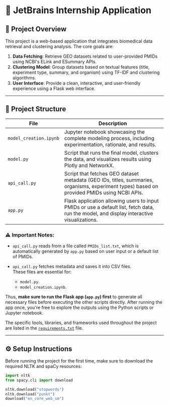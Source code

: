 # 🚀 JetBrains Internship Application

## 🧩 Project Overview

This project is a web-based application that integrates biomedical data retrieval and clustering analysis. The core goals are:

1. **Data Fetching**: Retrieve GEO datasets related to user-provided PMIDs using NCBI's ELink and ESummary APIs.
2. **Clustering Model**: Group datasets based on textual features (title, experiment type, summary, and organism) using TF-IDF and clustering algorithms.
3. **User Interface**: Provide a clean, interactive, and user-friendly experience using a Flask web interface.

---

## 📁 Project Structure

| File | Description |
|------|-------------|
| `model_creation.ipynb` | Jupyter notebook showcasing the complete modeling process, including experimentation, rationale, and results. |
| `model.py` | Script that runs the final model, clusters the data, and visualizes results using Plotly and NetworkX. |
| `api_call.py` | Script that fetches GEO dataset metadata (GEO IDs, titles, summaries, organisms, experiment types) based on provided PMIDs using NCBI APIs. |
| `app.py` | Flask application allowing users to input PMIDs or use a default list, fetch data, run the model, and display interactive visualizations. |

### ⚠️ **Important Notes:**

- `api_call.py` reads from a file called `PMIDs_list.txt`, which is automatically generated by `app.py` based on user input or a default list of PMIDs.  

- `api_call.py` fetches metadata and saves it into CSV files.  
  These files are essential for:
  - `model.py`.
  - `model_creation.ipynb`.

Thus, **make sure to run the Flask app (`app.py`) first** to generate all necessary files before executing the other scripts directly.
After running the app once, you're free to explore the outputs using the Python scripts or Jupyter notebook.

The specific tools, libraries, and frameworks used throughout the project are listed in the [`requirements.txt`](requirements.txt) file.

---

## ⚙️ Setup Instructions

Before running the project for the first time, make sure to download the required NLTK and spaCy resources:

```python
import nltk
from spacy.cli import download

nltk.download("stopwords")
nltk.download("punkt")
download("en_core_web_sm")
